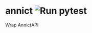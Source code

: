 # annict <img alt="Run pytest" src="https://github.com/naoyasugita/annict/workflows/Run pytest/badge.svg"></a>

Wrap AnnictAPI
